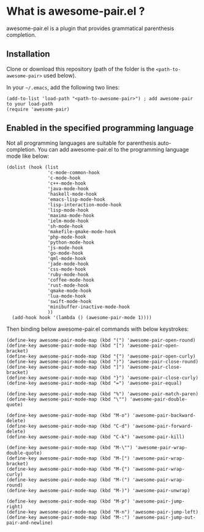 # What is awesome-pair.el ?
awesome-pair.el is a plugin that provides grammatical parenthesis completion.

## Installation
Clone or download this repository (path of the folder is the `<path-to-awesome-pair>` used below).

In your `~/.emacs`, add the following two lines:
```Elisp
(add-to-list 'load-path "<path-to-awesome-pair>") ; add awesome-pair to your load-path
(require 'awesome-pair)
```

## Enabled in the specified programming language
Not all programming languages ​​are suitable for parenthesis auto-completion.
You can add awesome-pair.el to the programming language mode like below:

```Elisp
(dolist (hook (list
               'c-mode-common-hook
               'c-mode-hook
               'c++-mode-hook
               'java-mode-hook
               'haskell-mode-hook
               'emacs-lisp-mode-hook
               'lisp-interaction-mode-hook
               'lisp-mode-hook
               'maxima-mode-hook
               'ielm-mode-hook
               'sh-mode-hook
               'makefile-gmake-mode-hook
               'php-mode-hook
               'python-mode-hook
               'js-mode-hook
               'go-mode-hook
               'qml-mode-hook
               'jade-mode-hook
               'css-mode-hook
               'ruby-mode-hook
               'coffee-mode-hook
               'rust-mode-hook
               'qmake-mode-hook
               'lua-mode-hook
               'swift-mode-hook
               'minibuffer-inactive-mode-hook
               ))
  (add-hook hook '(lambda () (awesome-pair-mode 1))))
```

Then binding below awesome-pair.el commands with below keystrokes:

```Elisp
(define-key awesome-pair-mode-map (kbd "(") 'awesome-pair-open-round)
(define-key awesome-pair-mode-map (kbd "[") 'awesome-pair-open-bracket)
(define-key awesome-pair-mode-map (kbd "{") 'awesome-pair-open-curly)
(define-key awesome-pair-mode-map (kbd ")") 'awesome-pair-close-round)
(define-key awesome-pair-mode-map (kbd "]") 'awesome-pair-close-bracket)
(define-key awesome-pair-mode-map (kbd "}") 'awesome-pair-close-curly)
(define-key awesome-pair-mode-map (kbd "=") 'awesome-pair-equal)

(define-key awesome-pair-mode-map (kbd "%") 'awesome-pair-match-paren)
(define-key awesome-pair-mode-map (kbd "\"") 'awesome-pair-double-quote)

(define-key awesome-pair-mode-map (kbd "M-o") 'awesome-pair-backward-delete)
(define-key awesome-pair-mode-map (kbd "C-d") 'awesome-pair-forward-delete)
(define-key awesome-pair-mode-map (kbd "C-k") 'awesome-pair-kill)

(define-key awesome-pair-mode-map (kbd "M-\"") 'awesome-pair-wrap-double-quote)
(define-key awesome-pair-mode-map (kbd "M-[") 'awesome-pair-wrap-bracket)
(define-key awesome-pair-mode-map (kbd "M-{") 'awesome-pair-wrap-curly)
(define-key awesome-pair-mode-map (kbd "M-(") 'awesome-pair-wrap-round)
(define-key awesome-pair-mode-map (kbd "M-)") 'awesome-pair-unwrap)

(define-key awesome-pair-mode-map (kbd "M-p") 'awesome-pair-jump-right)
(define-key awesome-pair-mode-map (kbd "M-n") 'awesome-pair-jump-left)
(define-key awesome-pair-mode-map (kbd "M-:") 'awesome-pair-jump-out-pair-and-newline)
```
